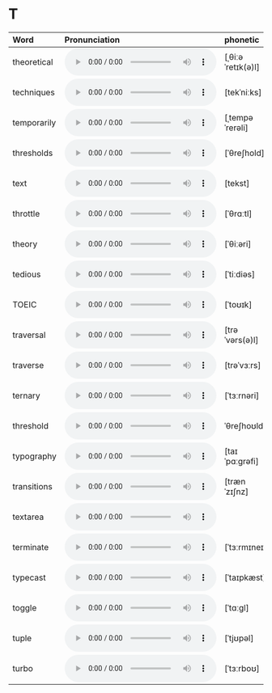 
# T

| Word  | Pronunciation | phonetic |
| :-- | :-- | :-- |
| theoretical | <audio src="/awesome-pronunciation/public/audio/theoretical.mp3" controls="controls" controlslist="nodownload"></audio> | [ˌθiːəˈretɪk(ə)l] |
| techniques | <audio src="/awesome-pronunciation/public/audio/techniques.mp3" controls="controls" controlslist="nodownload"></audio> | [tekˈniːks] |
| temporarily | <audio src="/awesome-pronunciation/public/audio/temporarily.mp3" controls="controls" controlslist="nodownload"></audio> | [ˌtempəˈrerəli] |
| thresholds | <audio src="/awesome-pronunciation/public/audio/thresholds.mp3" controls="controls" controlslist="nodownload"></audio> | [ˈθreʃhold] |
| text | <audio src="/awesome-pronunciation/public/audio/text.mp3" controls="controls" controlslist="nodownload"></audio> | [tekst] |
| throttle | <audio src="/awesome-pronunciation/public/audio/throttle.mp3" controls="controls" controlslist="nodownload"></audio> | [ˈθrɑːtl] |
| theory | <audio src="/awesome-pronunciation/public/audio/theory.mp3" controls="controls" controlslist="nodownload"></audio> | [ˈθiːəri] |
| tedious | <audio src="/awesome-pronunciation/public/audio/tedious.mp3" controls="controls" controlslist="nodownload"></audio> | [ˈtiːdiəs] |
| TOEIC | <audio src="/awesome-pronunciation/public/audio/TOEIC.mp3" controls="controls" controlslist="nodownload"></audio> | [ˈtoʊɪk] |
| traversal | <audio src="/awesome-pronunciation/public/audio/traversal.mp3" controls="controls" controlslist="nodownload"></audio> | [trəˈvərs(ə)l] |
| traverse | <audio src="/awesome-pronunciation/public/audio/traverse.mp3" controls="controls" controlslist="nodownload"></audio> | [trəˈvɜːrs] |
| ternary | <audio src="/awesome-pronunciation/public/audio/ternary.mp3" controls="controls" controlslist="nodownload"></audio> | [ˈtɜːrnəri] |
| threshold | <audio src="/awesome-pronunciation/public/audio/threshold.mp3" controls="controls" controlslist="nodownload"></audio> | ˈθreʃhoʊld |
| typography | <audio src="/awesome-pronunciation/public/audio/typography.mp3" controls="controls" controlslist="nodownload"></audio> | [taɪˈpɑːɡrəfi] |
| transitions | <audio src="/awesome-pronunciation/public/audio/transitions.mp3" controls="controls" controlslist="nodownload"></audio> | [trænˈzɪʃnz] |
| textarea | <audio src="/awesome-pronunciation/public/audio/textarea.mp3" controls="controls" controlslist="nodownload"></audio> |  |
| terminate | <audio src="/awesome-pronunciation/public/audio/terminate.mp3" controls="controls" controlslist="nodownload"></audio> | [ˈtɜːrmɪneɪt] |
| typecast | <audio src="/awesome-pronunciation/public/audio/typecast.mp3" controls="controls" controlslist="nodownload"></audio> | [ˈtaɪpkæst] |
| toggle | <audio src="/awesome-pronunciation/public/audio/toggle.mp3" controls="controls" controlslist="nodownload"></audio> | [ˈtɑːɡl] |
| tuple | <audio src="/awesome-pronunciation/public/audio/tuple.mp3" controls="controls" controlslist="nodownload"></audio> | [ˈtjʊpəl] |
| turbo | <audio src="/awesome-pronunciation/public/audio/turbo.mp3" controls="controls" controlslist="nodownload"></audio> | [ˈtɜːrboʊ] |
